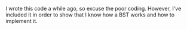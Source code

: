 I wrote this code a while ago, so excuse the poor coding. However, I've included it in order to show that I know how a BST works and how to implement it. 
